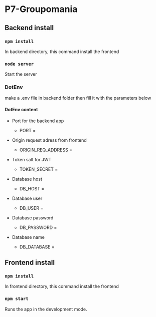 # P7-Groupomania

## Backend install

### `npm install`
In backend directory, this command install the frontend


### `node server`
Start the server

### DotEnv
make a .env file in backend folder then fill it with the parameters below


#### DotEnv content

- Port for the backend app
    - PORT = 

- Origin request adress from frontend
    - ORIGIN_REQ_ADDRESS = 

- Token salt for JWT
    - TOKEN_SECRET = 

- Database host
    - DB_HOST = 

- Database user
    - DB_USER =

- Database password
    - DB_PASSWORD = 

- Database name
    - DB_DATABASE =



## Frontend install

### `npm install`
In frontend directory, this command install the frontend

### `npm start`

Runs the app in the development mode.
